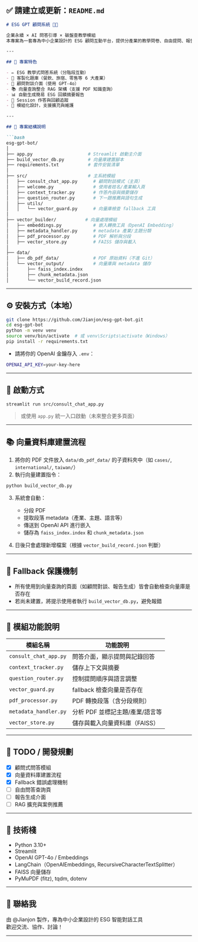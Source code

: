 
## ✅ 請建立或更新：`README.md`

```markdown
# ESG GPT 顧問系統 🧠🌱

企業永續 × AI 問答引導 × 碳盤查教學模組  
本專案為一套專為中小企業設計的 ESG 顧問互動平台，提供分產業的教學問卷、自由提問、報告生成與向量資料庫查詢功能。

---

## 🚀 專案特色

- ✏️ ESG 教學式問答系統（分階段互動）
- 🧩 客製化題庫（餐飲、旅宿、零售等 6 大產業）
- 🧠 顧問對談介面（使用 GPT-4o）
- 📚 向量查詢整合 RAG 架構（支援 PDF 知識查詢）
- 📊 自動生成簡易 ESG 回饋摘要報告
- 🧵 Session 作答與回顧追蹤
- 🔧 模組化設計，支援擴充與維護

---

## 📁 專案結構說明

```bash
esg-gpt-bot/
│
├── app.py                     # Streamlit 啟動主介面
├── build_vector_db.py         # 向量庫建置腳本
├── requirements.txt           # 套件安裝清單
│
├── src/                       # 主系統模組
│   ├── consult_chat_app.py      # 顧問對談模式（主頁）
│   ├── welcome.py               # 使用者姓名/產業輸入頁
│   ├── context_tracker.py       # 作答內容與摘要儲存
│   ├── question_router.py       # 下一題推薦與語句生成
│   ├── utils/
│   │   └── vector_guard.py      # 向量庫檢查 fallback 工具
│
├── vector_builder/           # 向量處理模組
│   ├── embeddings.py            # 嵌入轉換工具（OpenAI Embedding）
│   ├── metadata_handler.py      # metadata 產業/主題分類
│   ├── pdf_processor.py         # PDF 解析與分段
│   ├── vector_store.py          # FAISS 儲存與載入
│
├── data/
│   ├── db_pdf_data/             # PDF 原始資料（不進 Git）
│   └── vector_output/           # 向量庫與 metadata 儲存
│       ├── faiss_index.index
│       ├── chunk_metadata.json
│       └── vector_build_record.json
```

---

## ⚙️ 安裝方式（本地）

```bash
git clone https://github.com/Jianjon/esg-gpt-bot.git
cd esg-gpt-bot
python -m venv venv
source venv/bin/activate  # 或 venv\Scripts\activate（Windows）
pip install -r requirements.txt
```

- 請將你的 OpenAI 金鑰存入 `.env`：
```bash
OPENAI_API_KEY=your-key-here
```

---

## 🧪 啟動方式

```bash
streamlit run src/consult_chat_app.py
```

> 或使用 `app.py` 統一入口啟動（未來整合更多頁面）

---

## 📚 向量資料庫建置流程

1. 將你的 PDF 文件放入 `data/db_pdf_data/` 的子資料夾中（如 `cases/`, `international/`, `taiwan/`）
2. 執行向量建置指令：

```bash
python build_vector_db.py
```

3. 系統會自動：
   - 分段 PDF
   - 提取段落 metadata（產業、主題、語言等）
   - 傳送到 OpenAI API 進行嵌入
   - 儲存為 `faiss_index.index` 和 `chunk_metadata.json`

4. 日後只會處理新增檔案（根據 `vector_build_record.json` 判斷）

---

## 🔐 Fallback 保護機制

- 所有使用到向量查詢的頁面（如顧問對談、報告生成）皆會自動檢查向量庫是否存在
- 若尚未建置，將提示使用者執行 `build_vector_db.py`，避免報錯

---

## 🧩 模組功能說明

| 模組名稱                  | 功能說明                           |
|---------------------------|------------------------------------|
| `consult_chat_app.py`     | 問答介面，顯示提問與記錄回答       |
| `context_tracker.py`      | 儲存上下文與摘要                   |
| `question_router.py`      | 控制提問順序與語言調整             |
| `vector_guard.py`         | fallback 檢查向量是否存在           |
| `pdf_processor.py`        | PDF 轉換段落（含分段規則）         |
| `metadata_handler.py`     | 分析 PDF 並標記主題/產業/語言等     |
| `vector_store.py`         | 儲存與載入向量資料庫（FAISS）      |

---

## 📌 TODO / 開發規劃

- [x] 顧問式問答模組
- [x] 向量資料庫建置流程
- [x] Fallback 錯誤處理機制
- [ ] 自由問答查詢頁
- [ ] 報告生成介面
- [ ] RAG 擴充與案例推薦

---

## 🧠 技術棧

- Python 3.10+
- Streamlit
- OpenAI GPT-4o / Embeddings
- LangChain（OpenAIEmbeddings, RecursiveCharacterTextSplitter）
- FAISS 向量儲存
- PyMuPDF (fitz), tqdm, dotenv


---

## 🙌 聯絡我

由 @Jianjon 製作，專為中小企業設計的 ESG 智能對話工具  
歡迎交流、協作、討論！

---
